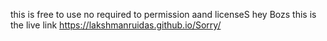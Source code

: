 this is free to use no required to permission aand licenseS
hey Bozs this is the live link https://lakshmanruidas.github.io/Sorry/
